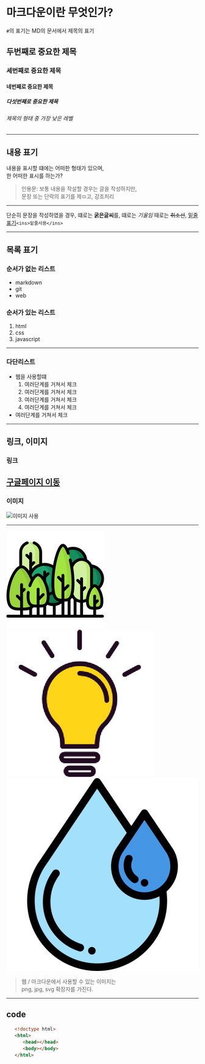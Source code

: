 # 마크다운이란 무엇인가?
`#`의 표기는 MD의 문서에서 제목의 표기
## 두번째로 중요한 제목
### 세번째로 중요한 제목
#### 네번째로 중요한 제목
##### 다섯번째로 중요한 제목
###### 제목의 형태 중 가장 낮은 레벨
---

## 내용 표기
내용을 표시할 떄에는 어떠한 형태가 있으며, <br  />한 어떠한 표시를 하는가?

> 인용문: 보통 내용을 작설할 경우는 글을 작성하지만, <br />
문장 또는 단락의 표기를 제ㅁ고, 강조처리


---

단순히 문장을 작성하였을 경우, 떄로는 **굵은글씨**를, 떄로는 *기울임* 때로는 ~~취소선~~, <ins>밑줄표기</ins>`<ins>밑줄사용</ins>`

---

## 목록 표기

### 순서가 없는 리스트

- markdown
- git
- web
### 순서가 있는 리스트

1. html
2. css
3. javascript

---
### 다단리스트

-  웹을 사용할떄
   1. 여러단계를 거쳐서 체크
   2. 여러단계를 거쳐서 체크
   3. 여러단계를 거쳐서 체크
   3. 여러단계를 거쳐서 체크
- 여러단계를 거쳐서 체크

---

## 링크, 이미지

### 링크

[구글페이지 이동](https://google.com)
---

### 이미지

![이미지 사용](https://picsum.photos/200/300)

---

![숲](./img/forest.png)
![아이디어뱅크](img/lamp.jpg)
![물방울](img/water-drop.svg)

> 웹 / 마크다운에서 사용할 수 있는 이미지는 <br />
> png, jpg, svg 확장자를 가진다. 

---

## code

``` html
   <!doctype html>
   <html>
      <head></head>
      <body></body>
   </html>

``` 